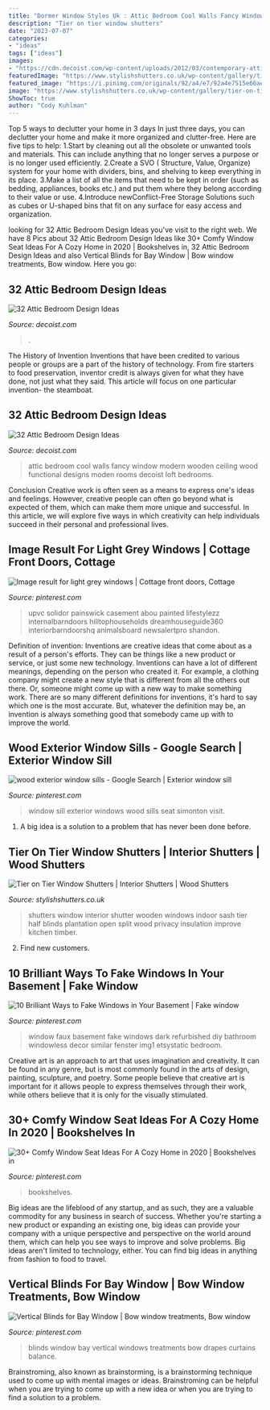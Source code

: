 ```yaml
---
title: "Dormer Window Styles Uk : Attic Bedroom Cool Walls Fancy Window Modern Wooden Ceiling Wood Functional Designs Moden Rooms Decoist Loft Bedrooms"
description: "Tier on tier window shutters"
date: "2023-07-07"
categories:
- "ideas"
tags: ["ideas"]
images:
- "https://cdn.decoist.com/wp-content/uploads/2012/03/contemporary-attic-bedroom-with-big-windows.jpg"
featuredImage: "https://www.stylishshutters.co.uk/wp-content/gallery/tier-on-tier-shutters/white-tier-on-tier-shutters-berkhamsted.jpg"
featured_image: "https://i.pinimg.com/originals/92/a4/e7/92a4e7515e66ae3b4f3595a85816e7d2.jpg"
image: "https://www.stylishshutters.co.uk/wp-content/gallery/tier-on-tier-shutters/white-tier-on-tier-shutters-berkhamsted.jpg"
ShowToc: true
author: "Cody Kuhlman"
---
```



Top 5 ways to declutter your home in 3 days
In just three days, you can declutter your home and make it more organized and clutter-free. Here are five tips to help:
1.Start by cleaning out all the obsolete or unwanted tools and materials. This can include anything that no longer serves a purpose or is no longer used efficiently.
2.Create a SVO ( Structure, Value, Organize) system for your home with dividers, bins, and shelving to keep everything in its place.
3.Make a list of all the items that need to be kept in order (such as bedding, appliances, books etc.) and put them where they belong according to their value or use.
4.Introduce newConflict-Free Storage Solutions such as cubes or U-shaped bins that fit on any surface for easy access and organization.      
	

		
looking for 32 Attic Bedroom Design Ideas you've visit to the right web. We have 8 Pics about 32 Attic Bedroom Design Ideas like 30+ Comfy Window Seat Ideas For A Cozy Home in 2020 | Bookshelves in, 32 Attic Bedroom Design Ideas and also Vertical Blinds for Bay Window | Bow window treatments, Bow window. Here you go:
		
    
## 32 Attic Bedroom Design Ideas

<img loading=lazy src="https://cdn.decoist.com/wp-content/uploads/2012/03/contemporary-attic-bedroom-with-big-windows.jpg" onerror="this.onerror=null;this.src='https://tse1.mm.bing.net/th?id=OIP.LRsPUGNV5oCuJZgTEv3AwgHaFj&amp;pid=15.1';" alt="32 Attic Bedroom Design Ideas">

_Source: decoist.com_

>. 

	

The History of Invention
Inventions that have been credited to various people or groups are a part of the history of technology. From fire starters to food preservation, inventor credit is always given for what they have done, not just what they said. This article will focus on one particular invention- the steamboat.

    
## 32 Attic Bedroom Design Ideas

<img loading=lazy src="http://cdn.decoist.com/wp-content/uploads/2012/03/moden-bedroom-in-the-attic-with-wooden-walls.jpg" onerror="this.onerror=null;this.src='https://tse3.mm.bing.net/th?id=OIP.ePat2ne7yE2SgjpJtpVUKAHaJW&amp;pid=15.1';" alt="32 Attic Bedroom Design Ideas">

_Source: decoist.com_

>attic bedroom cool walls fancy window modern wooden ceiling wood functional designs moden rooms decoist loft bedrooms. 

	

Conclusion
Creative work is often seen as a means to express one's ideas and feelings. However, creative people can often go beyond what is expected of them, which can make them more unique and successful. In this article, we will explore five ways in which creativity can help individuals succeed in their personal and professional lives.

    
## Image Result For Light Grey Windows | Cottage Front Doors, Cottage

<img loading=lazy src="https://i.pinimg.com/736x/bc/98/68/bc986804c17ec9ec42f92c214190c437.jpg" onerror="this.onerror=null;this.src='https://tse1.mm.bing.net/th?id=OIP.MIWVlKS1lzoTPLjzMPeVxAHaJ3&amp;pid=15.1';" alt="Image result for light grey windows | Cottage front doors, Cottage">

_Source: pinterest.com_

>upvc solidor painswick casement abou painted lifestylezz internalbarndoors hilltophouseholds dreamhouseguide360 interiorbarndoorshq animalsboard newsalertpro shandon. 

	

Definition of invention:
Inventions are creative ideas that come about as a result of a person's efforts. They can be things like a new product or service, or just some new technology. Inventions can have a lot of different meanings, depending on the person who created it. For example, a clothing company might create a new style that is different from all the others out there. Or, someone might come up with a new way to make something work. There are so many different definitions for inventions, it's hard to say which one is the most accurate. But, whatever the definition may be, an invention is always something good that somebody came up with to improve the world.

    
## Wood Exterior Window Sills - Google Search | Exterior Window Sill

<img loading=lazy src="https://i.pinimg.com/736x/dc/b3/da/dcb3dacf9fd39bffa557ccba9ad0bdee.jpg" onerror="this.onerror=null;this.src='https://tse1.mm.bing.net/th?id=OIP.k24hHKOecTSXAE2Ia03o9QHaE7&amp;pid=15.1';" alt="wood exterior window sills - Google Search | Exterior window sill">

_Source: pinterest.com_

>window sill exterior windows wood sills seat simonton visit. 

	

1. A big idea is a solution to a problem that has never been done before.

    
## Tier On Tier Window Shutters | Interior Shutters | Wood Shutters

<img loading=lazy src="https://www.stylishshutters.co.uk/wp-content/gallery/tier-on-tier-shutters/white-tier-on-tier-shutters-berkhamsted.jpg" onerror="this.onerror=null;this.src='https://tse3.mm.bing.net/th?id=OIP.p368aQd1Q_ltXM8MSXJE6QHaG0&amp;pid=15.1';" alt="Tier on Tier Window Shutters | Interior Shutters | Wood Shutters">

_Source: stylishshutters.co.uk_

>shutters window interior shutter wooden windows indoor sash tier half blinds plantation open split wood privacy insulation improve kitchen timber. 

	

2. Find new customers.

    
## 10 Brilliant Ways To Fake Windows In Your Basement | Fake Window

<img loading=lazy src="https://i.pinimg.com/originals/92/a4/e7/92a4e7515e66ae3b4f3595a85816e7d2.jpg" onerror="this.onerror=null;this.src='https://tse1.mm.bing.net/th?id=OIP.kCuzknGXhlPZxhWDvuKjwgHaKh&amp;pid=15.1';" alt="10 Brilliant Ways to Fake Windows in Your Basement | Fake window">

_Source: pinterest.com_

>window faux basement fake windows dark refurbished diy bathroom windowless decor similar fenster img1 etsystatic bedroom. 

	

Creative art is an approach to art that uses imagination and creativity. It can be found in any genre, but is most commonly found in the arts of design, painting, sculpture, and poetry. Some people believe that creative art is important for it allows people to express themselves through their work, while others believe that it is only for the visually stimulated.

    
## 30+ Comfy Window Seat Ideas For A Cozy Home In 2020 | Bookshelves In

<img loading=lazy src="https://i.pinimg.com/736x/74/ac/22/74ac22cb46de8eea55a31365fb751682.jpg" onerror="this.onerror=null;this.src='https://tse1.mm.bing.net/th?id=OIP.L6A0Pd6dqOpbpNfQGXz9wAHaLR&amp;pid=15.1';" alt="30+ Comfy Window Seat Ideas For A Cozy Home in 2020 | Bookshelves in">

_Source: pinterest.com_

>bookshelves. 

	

Big ideas are the lifeblood of any startup, and as such, they are a valuable commodity for any business in search of success. Whether you're starting a new product or expanding an existing one, big ideas can provide your company with a unique perspective and perspective on the world around them, which can help you see ways to improve and solve problems. Big ideas aren't limited to technology, either. You can find big ideas in anything from fashion to food to travel.

    
## Vertical Blinds For Bay Window | Bow Window Treatments, Bow Window

<img loading=lazy src="https://i.pinimg.com/736x/fa/b0/7b/fab07b28e1a54062bf5e39ff0847cc1a--bay-window-blinds-bay-windows.jpg" onerror="this.onerror=null;this.src='https://tse1.mm.bing.net/th?id=OIP.b_JkPUQhRtUVPh801jNj_gHaFA&amp;pid=15.1';" alt="Vertical Blinds for Bay Window | Bow window treatments, Bow window">

_Source: pinterest.com_

>blinds window bay vertical windows treatments bow drapes curtains balance. 

	

Brainstroming, also known as brainstorming, is a brainstorming technique used to come up with mental images or ideas. Brainstroming can be helpful when you are trying to come up with a new idea or when you are trying to find a solution to a problem.

